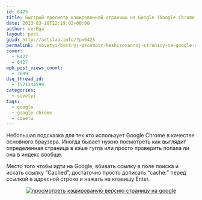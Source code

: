 ```yaml
---
id: 6425
title: Быстрый просмотр кэшированной страницы на Google (Google Chrome)
date: 2013-03-10T22:19:02+00:00
author: serEga
layout: post
guid: http://artslab.info/?p=6425
permalink: /sovetyi/bystryj-prosmotr-keshirovannoj-stranicy-na-google-google-chrome/
cover:
  - 6427
  - 6427
wpb_post_views_count:
  - 2009
dsq_thread_id:
  - 1571144599
categories:
  - sovetyi
tags:
  - google
  - google chrome
  - советы
---
```

Небольшая подсказка для тех кто использует Google Chrome в качестве основного браузера. Иногда бывает нужно посмотреть как выглядит определенная страница в кэше гугла или просто проверить попала ли она в индекс вообще.

Место того чтобы идти на Google, вбивать ссылку в поле поиска и искать ссылку &#8220;Cached&#8221;, достаточно просто дописать &#8220;cache:&#8221; перед ссылкой в адресной строке и нажать на клавишу Enter.

<center>
  <a href="http://googledrive.com/host/0B9lHVSSSdxdxd0hjdUdmRzY3Tjg/cached_version.jpg"><img src="http://googledrive.com/host/0B9lHVSSSdxdxd0hjdUdmRzY3Tjg/cached_version-300x100.jpg" alt="просмотреть кэшированую версию страницу на google" class="aligncenter size-medium wp-image-6426" srcset="http://googledrive.com/host/0B9lHVSSSdxdxd0hjdUdmRzY3Tjg/cached_version-300x100.jpg 300w, http://googledrive.com/host/0B9lHVSSSdxdxd0hjdUdmRzY3Tjg/cached_version.jpg 610w" sizes="(max-width: 300px) 100vw, 300px" /></a>
</center>